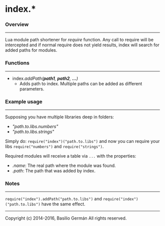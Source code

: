 # index.*
### Overview
---
Lua module path shortener for *require* function. Any call to require will be intercepted and if normal require does not yield results, index will search for added paths for modules.
### Functions
---

- index.*addPath(**path1**, **path2**, **...**)*
    - Adds path to index. Multiple paths can be added as different parameters.

### Example usage
---
Supposing you have multiple libraries deep in folders:

- *"path.to.libs.numbers"*
- *"path.to.libs.strings"*

Simply do: `require("index")("path.to.libs")` and now you can require your libs `require("numbers")` and `require("strings")`.

Required modules will receive a table via `...` with the properties:

- *.name*: The real path where the module was found.
- *.path*: The path that was added by index.

### Notes
---
`require("index").addPath("path.to.libs")` and `require("index")("path.to.libs")` have the same effect.

---
Copyright (c) 2014-2016, Basilio Germán
All rights reserved.